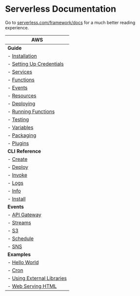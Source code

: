 <!--
title: Serverless Framework Documentation
menuText: Docs
layout: Doc
-->

# Serverless Documentation

Go to [serverless.com/framework/docs](https://www.serverless.com/framework/docs) for a much better reading experience.

| AWS |
| ------------- |
| **Guide** |
|  - [Installation](./providers/aws/guide/installation.md) |
|  - [Setting Up Credentials](./providers/aws/guide/setting-up-credentials.md) |
|  - [Services](./providers/aws/guide/services.md) |
|  - [Functions](./providers/aws/guide/functions.md) |
|  - [Events](./providers/aws/guide/events.md) |
|  - [Resources](./providers/aws/guide/resources.md) |
|  - [Deploying](./providers/aws/guide/deploying.md) |
|  - [Running Functions](./providers/aws/guide/running-functions.md) |
|  - [Testing](./providers/aws/guide/testing.md) |
|  - [Variables](./providers/aws/guide/variables.md) |
|  - [Packaging](./providers/aws/guide/packaging.md) |
|  - [Plugins](./providers/aws/guide/plugins.md) |
| **CLI Reference** |
|  - [Create](./providers/aws/cli-reference/create.md) |
|  - [Deploy](./providers/aws/cli-reference/deploy.md) |
|  - [Invoke](./providers/aws/cli-reference/invoke.md) |
|  - [Logs](./providers/aws/cli-reference/logs.md) |
|  - [Info](./providers/aws/cli-reference/info.md) |
|  - [Install](./providers/aws/cli-reference/install.md) |
| **Events** |
|  - [API Gateway](./providers/aws/events/apigateway.md) |
|  - [Streams](./providers/aws/events/streams.md) |
|  - [S3](./providers/aws/events/s3.md) |
|  - [Schedule](./providers/aws/events/schedule.md) |
|  - [SNS](./providers/aws/events/sns.md) |
| **Examples** |
|  - [Hello World](./providers/aws/examples/hello-world.md) |
|  - [Cron](./providers/aws/examples/cron.md) |
|  - [Using External Libraries](./providers/aws/examples/using-external-libraries.md) |
|  - [Web Serving HTML](./providers/aws/examples/web-serving-html.md) |